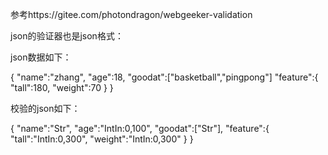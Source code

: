 
参考https://gitee.com/photondragon/webgeeker-validation

json的验证器也是json格式：

json数据如下：

{
    "name":"zhang",
    "age":18,
    "goodat":["basketball","pingpong"]
    "feature":{
        "tall":180,
        "weight":70
    }
}

校验的json如下：

{
    "name":"Str",
    "age":"IntIn:0,100",
    "goodat":["Str"],
    "feature":{
        "tall":"IntIn:0,300",
        "weight":"IntIn:0,300"
    }
}




